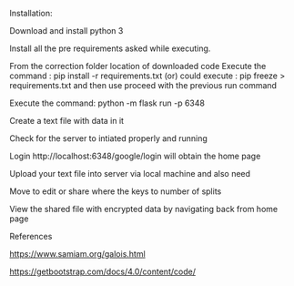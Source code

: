 Installation:

Download and install python 3

Install all the pre requirements asked while executing.

From the correction folder location of downloaded code Execute the command : pip install -r requirements.txt (or) could execute : pip freeze > requirements.txt and then use proceed with the previous run command

Execute the command: python -m flask run -p 6348

Create a text file with data in it

Check for the server to intiated properly and running

Login http://localhost:6348/google/login will obtain the home page

Upload your text file into server via local machine and also need 

Move to edit or share where the keys to number of splits

View the shared file with encrypted data by navigating back from home page 



References

https://www.samiam.org/galois.html

https://getbootstrap.com/docs/4.0/content/code/